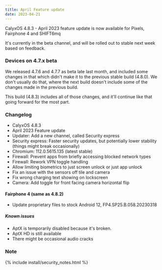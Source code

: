 ```yaml
---
title: April Feature update
date: 2023-04-21
---
```


CalyxOS 4.8.3 - April 2023 feature update is now available for Pixels, Fairphone 4 and SHIFT6mq

It's currently in the beta channel, and will be rolled out to stable next week based on feedback.

### Devices on 4.7.x beta
We released 4.7.6 and 4.7.7 as beta late last month, and included some changes in that which didn't make it to the previous stable build (4.8.0). We don't usually do that, where the next build doesn't include some of the changes made in the previous build.

This build (4.8.3) includes all of those changes, and it'll continue like that going forward for the most part.

### Changelog
* CalyxOS 4.8.3
* April 2023 Feature update
* Updater: Add a new channel, called Security express
* Security express: Faster security updates, but potentially lower stability (things might break occasionally)
* Chromium: 112.0.5615.135 (latest stable)
* Firewall: Prevent apps from briefly accessing blocked network types
* Firewall: Rework VPN toggle handling
* Allow limiting biometrics to just screen unlock or just app unlock
* Fix an issue with the sensors off tile and camera
* Fix wrong charging text showing on lockscreen
* Camera: Add toggle for front facing camera horizontal flip

#### Fairphone 4 (same as 4.8.2)
* Update proprietary files to stock Android 12, FP4.SP25.B.058.20230318

##### Known issues
* AptX is temporarily disabled because it's broken.
* AptX HD is still available
* There might be occasional audio cracks

### Note

{% include install/security_notes.html %}
